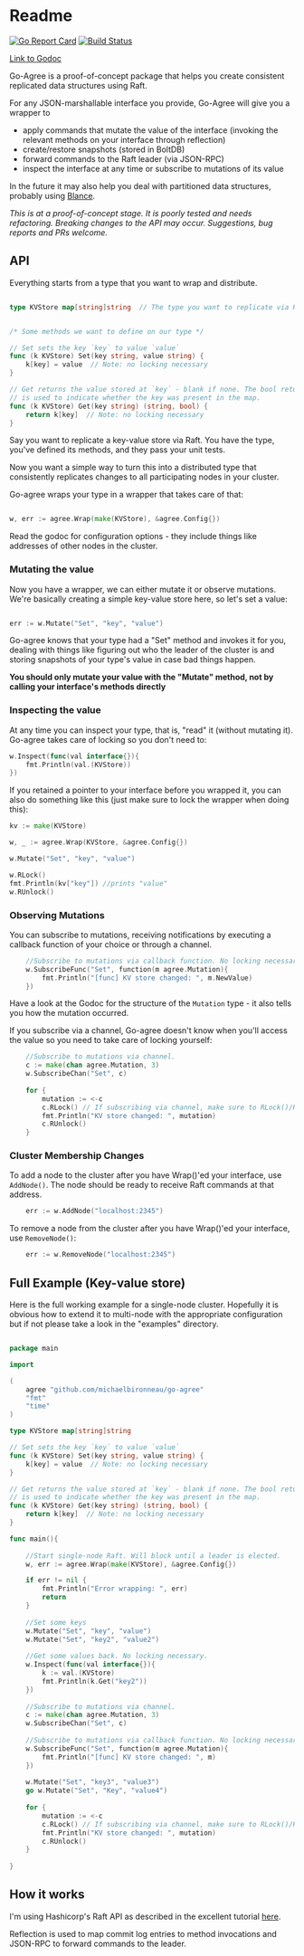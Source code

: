# Readme

[![Go Report Card](http://goreportcard.com/badge/github.com/michaelbironneau/go-agree)](https://goreportcard.com/report/github.com/michaelbironneau/go-agree)
[![Build Status](https://travis-ci.org/michaelbironneau/go-agree.svg?branch=master)](https://travis-ci.org/michaelbironneau/go-agree/)

[Link to Godoc](https://godoc.org/github.com/michaelbironneau/go-agree)

Go-Agree is a proof-of-concept package that helps you create consistent replicated data structures using Raft. 

For any JSON-marshallable interface you provide, Go-Agree will give you a wrapper to

* apply commands that mutate the value of the interface (invoking the relevant methods on your interface through reflection)
* create/restore snapshots (stored in BoltDB)
* forward commands to the Raft leader (via JSON-RPC)
* inspect the interface at any time or subscribe to mutations of its value 

In the future it may also help you deal with partitioned data structures, probably using [Blance](https://github.com/couchbase/blance).

*This is at a proof-of-concept stage. It is poorly tested and needs refactoring. Breaking changes to the API may occur. Suggestions, bug reports and PRs welcome.*

## API

Everything starts from a type that you want to wrap and distribute. 

```go

type KVStore map[string]string  // The type you want to replicate via Raft


/* Some methods we want to define on our type */

// Set sets the key `key` to value `value`
func (k KVStore) Set(key string, value string) {
	k[key] = value	// Note: no locking necessary
}

// Get returns the value stored at `key` - blank if none. The bool return parameter
// is used to indicate whether the key was present in the map.
func (k KVStore) Get(key string) (string, bool) {
	return k[key]  // Note: no locking necessary
}

```

Say you want to replicate a key-value store via Raft. You have the type, you've defined its methods, and they pass your unit tests.

Now you want a simple way to turn this into a distributed type that consistently replicates changes to all participating nodes in your cluster.

Go-agree wraps your type in a wrapper that takes care of that:

```go

w, err := agree.Wrap(make(KVStore), &agree.Config{})

```

Read the godoc for configuration options - they include things like addresses of other nodes in the cluster.


### Mutating the value

Now you have a wrapper, we can either mutate it or observe mutations. We're basically creating a simple key-value store here, so let's set a value:

```go

err := w.Mutate("Set", "key", "value")

```

Go-agree knows that your type had a "Set" method and invokes it for you, dealing with things like figuring out who the leader of the cluster is and storing snapshots of your type's value in case bad things happen.

**You should only mutate your value with the "Mutate" method, not by calling your interface's methods directly**

### Inspecting the value

At any time you can inspect your type, that is, "read" it (without mutating it). Go-agree takes care of locking so you don't need to:

```go
w.Inspect(func(val interface{}){
	fmt.Println(val.(KVStore))	
})
```

If you retained a pointer to your interface before you wrapped it, you can also do something like this (just make sure to lock the wrapper when doing this):

```go
kv := make(KVStore)

w, _ := agree.Wrap(KVStore, &agree.Config{})

w.Mutate("Set", "key", "value")

w.RLock()
fmt.Println(kv["key"]) //prints "value"
w.RUnlock()

```

### Observing Mutations

You can subscribe to mutations, receiving notifications by executing a callback function of your choice or through a channel.

```go
	//Subscribe to mutations via callback function. No locking necessary.
	w.SubscribeFunc("Set", function(m agree.Mutation){
		fmt.Println("[func] KV store changed: ", m.NewValue)
	})
```

Have a look at the Godoc for the structure of the `Mutation` type - it also tells you how the mutation occurred. 

If you subscribe via a channel, Go-agree doesn't know when you'll access the value so you need to take care of locking yourself:

```go
	//Subscribe to mutations via channel.
	c := make(chan agree.Mutation, 3)
	w.SubscribeChan("Set", c)
	
	for {
		mutation := <-c
		c.RLock() // If subscribing via channel, make sure to RLock()/RUnlock() the wrapper.
		fmt.Println("KV store changed: ", mutation)
		c.RUnlock()
	}

```

### Cluster Membership Changes

To add a node to the cluster after you have Wrap()'ed your interface, use `AddNode()`. The node should be ready to receive Raft commands at that address.

```go
	err := w.AddNode("localhost:2345")
```

To remove a node from the cluster after you have Wrap()'ed your interface, use `RemoveNode()`:

```go
	err := w.RemoveNode("localhost:2345")
```



## Full Example (Key-value store)

Here is the full working example for a single-node cluster. Hopefully it is obvious how to extend it to multi-node with the appropriate configuration but if not please take a look in the "examples" directory.

```go

package main

import 

(
	agree "github.com/michaelbironneau/go-agree"
	"fmt"
	"time"
)

type KVStore map[string]string

// Set sets the key `key` to value `value`
func (k KVStore) Set(key string, value string) {
	k[key] = value	// Note: no locking necessary
}

// Get returns the value stored at `key` - blank if none. The bool return parameter
// is used to indicate whether the key was present in the map.
func (k KVStore) Get(key string) (string, bool) {
	return k[key]  // Note: no locking necessary
}

func main(){
	
	//Start single-node Raft. Will block until a leader is elected.
	w, err := agree.Wrap(make(KVStore), &agree.Config{})

	if err != nil {
		fmt.Println("Error wrapping: ", err)
		return
	}
	
	//Set some keys
	w.Mutate("Set", "key", "value")
	w.Mutate("Set", "key2", "value2")
	
	//Get some values back. No locking necessary.
	w.Inspect(func(val interface{}){
		k := val.(KVStore)
		fmt.Println(k.Get("key2"))	
	})
	
	//Subscribe to mutations via channel.
	c := make(chan agree.Mutation, 3)
	w.SubscribeChan("Set", c)
	
	//Subscribe to mutations via callback function. No locking necessary.
	w.SubscribeFunc("Set", function(m agree.Mutation){
		fmt.Println("[func] KV store changed: ", m)
	})
	
	w.Mutate("Set", "key3", "value3")
	go w.Mutate("Set", "Key", "value4")
	
	for {
		mutation := <-c
		c.RLock() // If subscribing via channel, make sure to RLock()/RUnlock() the wrapper.
		fmt.Println("KV store changed: ", mutation)
		c.RUnlock()
	}
			
}


```

## How it works

I'm using Hashicorp's Raft API as described in the excellent tutorial [here](https://github.com/otoolep/hraftd).

Reflection is used to map commit log entries to method invocations and JSON-RPC to forward commands to the leader.
